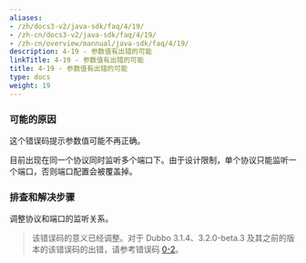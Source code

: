 ```yaml
---
aliases:
- /zh/docs3-v2/java-sdk/faq/4/19/
- /zh-cn/docs3-v2/java-sdk/faq/4/19/
- /zh-cn/overview/mannual/java-sdk/faq/4/19/
description: 4-19 - 参数值有出错的可能
linkTitle: 4-19 - 参数值有出错的可能
title: 4-19 - 参数值有出错的可能
type: docs
weight: 19
---
```







### 可能的原因
这个错误码提示参数值可能不再正确。

目前出现在同一个协议同时监听多个端口下。由于设计限制，单个协议只能监听一个端口，否则端口配置会被覆盖掉。

### 排查和解决步骤
调整协议和端口的监听关系。

> 该错误码的意义已经调整。对于 Dubbo 3.1.4、3.2.0-beta.3 及其之前的版本的该错误码的出错，请参考错误码 [0-2](/zh-cn/overview/mannual/java-sdk/faq/0/2/)。
